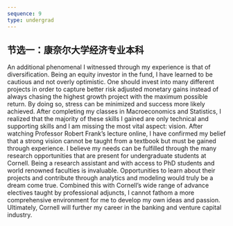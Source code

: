 ```yaml
---
sequence: 9
type: undergrad
---
```

  <div class="col-sm-6 grid-reset">
    <div class="grid parallax layer-overlay" data-bg-img="assets/application/bg/3/1.jpeg">
      <div class="content title-up">
          <h2 class="title-effect mt-0">节选一：康奈尔大学经济专业本科</h2>
          <p class="text-white text-justify">
            An additional phenomenal I witnessed through my experience is that of diversification. Being an equity investor in the fund, I have learned to be cautious and not overly optimistic. One should invest into many different projects in order to capture better risk adjusted monetary gains instead of always chasing the highest growth project with the maximum possible return. By doing so, stress can be minimized and success more likely achieved. After completing my classes in Macroeconomics and Statistics, I realized that the majority of these skills I gained are only technical and supporting skills and I am missing the most vital aspect: vision. After watching Professor Robert Frank’s lecture online, I have confirmed my belief that a strong vision cannot be taught from a textbook but must be gained through experience. I believe my needs can be fulfilled through the many research opportunities that are present for undergraduate students at Cornell. Being a research assistant and with access to PhD students and world renowned faculties is invaluable. Opportunities to learn about their projects and contribute through analytics and modeling would truly be a dream come true. Combined this with Cornell’s wide range of advance electives taught by professional adjuncts, I cannot fathom a more comprehensive environment for me to develop my own ideas and passion. Ultimately, Cornell will further my career in the banking and venture capital industry.
          </p>
      </div>
    </div>
  </div>